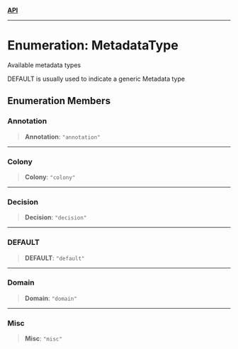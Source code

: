 [**API**](../README.md)

***

# Enumeration: MetadataType

Available metadata types

DEFAULT is usually used to indicate a generic Metadata type

## Enumeration Members

### Annotation

> **Annotation**: `"annotation"`

***

### Colony

> **Colony**: `"colony"`

***

### Decision

> **Decision**: `"decision"`

***

### DEFAULT

> **DEFAULT**: `"default"`

***

### Domain

> **Domain**: `"domain"`

***

### Misc

> **Misc**: `"misc"`
